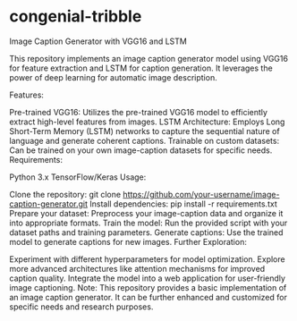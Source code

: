# congenial-tribble
Image Caption Generator with VGG16 and LSTM

This repository implements an image caption generator model using VGG16 for feature extraction and LSTM for caption generation. It leverages the power of deep learning for automatic image description.

Features:

Pre-trained VGG16: Utilizes the pre-trained VGG16 model to efficiently extract high-level features from images.
LSTM Architecture: Employs Long Short-Term Memory (LSTM) networks to capture the sequential nature of language and generate coherent captions.
Trainable on custom datasets: Can be trained on your own image-caption datasets for specific needs.
Requirements:

Python 3.x
TensorFlow/Keras
Usage:

Clone the repository: git clone https://github.com/your-username/image-caption-generator.git
Install dependencies: pip install -r requirements.txt
Prepare your dataset: Preprocess your image-caption data and organize it into appropriate formats.
Train the model: Run the provided script with your dataset paths and training parameters.
Generate captions: Use the trained model to generate captions for new images.
Further Exploration:

Experiment with different hyperparameters for model optimization.
Explore more advanced architectures like attention mechanisms for improved caption quality.
Integrate the model into a web application for user-friendly image captioning.
Note: This repository provides a basic implementation of an image caption generator. It can be further enhanced and customized for specific needs and research purposes.
